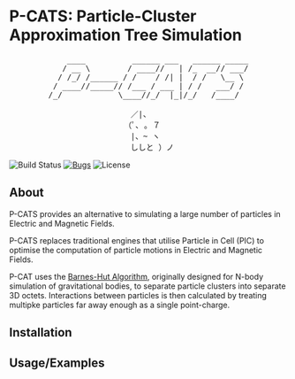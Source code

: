 # P-CATS: Particle-Cluster Approximation Tree Simulation

<pre align = "center">
    ____          ______ ___   ______ _____
   / __ \        / ____//   | /_  __// ___/
  / /_/ /______ / /    / /| |  / /   \__ \ 
 / ____//_____// /___ / ___ | / /   ___/ / 
/_/            \____//_/  |_|/_/   /____/  

　／|、     
（ﾟ､ ｡ ７ 　
　|、~ ヽ   
　ししと ）ノ
</pre>

![Build Status](https://img.shields.io/badge/Build_Status-never_built-blue?style=flat-square)
[![Bugs](https://img.shields.io/github/issues/23HCI03SMP/P-CATS/bugs?style=flat-square&color=%232EA043&label=Bugs)](https://github.com/23HCI03SMP/P_CATS/labels/bugs)
![License](https://img.shields.io/github/license/23HCI03SMP/P-CATS.svg?style=flat-square)

## About
P-CATS provides an alternative to simulating a large number of particles in Electric and Magnetic Fields.

P-CATS replaces traditional engines that utilise Particle in Cell (PIC) to optimise the computation of particle motions in Electric and Magnetic Fields. 

P-CAT uses the [Barnes-Hut Algorithm](https://www.nature.com/articles/324446a0), originally designed for N-body simulation of gravitational bodies, to separate particle clusters into separate 3D octets. Interactions between particles is then calculated by treating multipke particles far away enough as a single point-charge.

## Installation

## Usage/Examples
